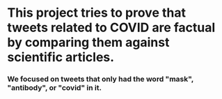 # This project tries to prove that tweets related to COVID are factual by comparing them against scientific articles.
### We focused on tweets that only had the word "mask", "antibody", or "covid" in it.
